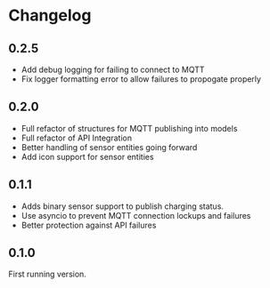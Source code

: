 # Changelog

## 0.2.5

- Add debug logging for failing to connect to MQTT
- Fix logger formatting error to allow failures to propogate properly

## 0.2.0

- Full refactor of structures for MQTT publishing into models
- Full refactor of API Integration
- Better handling of sensor entities going forward
- Add icon support for sensor entities

## 0.1.1

- Adds binary sensor support to publish charging status.
- Use asyncio to prevent MQTT connection lockups and failures
- Better protection against API failures

## 0.1.0

First running version.